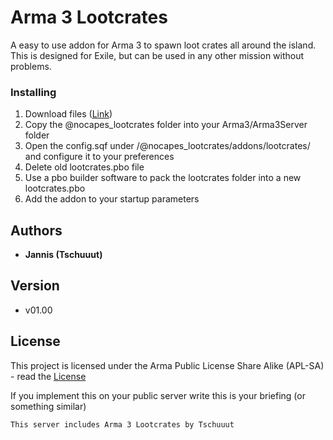# Arma 3 Lootcrates

A easy to use addon for Arma 3 to spawn loot crates all around the island.
This is designed for Exile, but can be used in any other mission without problems.

### Installing

1. Download files ([Link](https://bitbucket.org/nocapes/arma-3-lootcrates/get/15c99127e0d0.zip "Download Arma 3 Lootcrates"))
2. Copy the @nocapes_lootcrates folder into your Arma3/Arma3Server folder
3. Open the config.sqf under /@nocapes_lootcrates/addons/lootcrates/ and configure it to your preferences
4. Delete old lootcrates.pbo file
5. Use a pbo builder software to pack the lootcrates folder into a new lootcrates.pbo
6. Add the addon to your startup parameters

## Authors

* **Jannis (Tschuuut)**

## Version

- v01.00

## License

This project is licensed under the Arma Public License Share Alike (APL-SA) - read the [License](https://www.bistudio.com/community/licenses/arma-public-license-share-alike "Arma Public License Share Alike (APL-SA\)")

If you implement this on your public server write this is your briefing (or something similar)
```
This server includes Arma 3 Lootcrates by Tschuuut
```